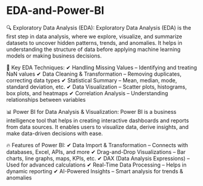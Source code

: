 # EDA-and-Power-BI

🔍 Exploratory Data Analysis (EDA):
Exploratory Data Analysis (EDA) is the first step in data analysis, where we explore, visualize, and summarize datasets to uncover hidden patterns, trends, and anomalies. It helps in understanding the structure of data before applying machine learning models or making business decisions.

📌 Key EDA Techniques:
✔ Handling Missing Values – Identifying and treating NaN values
✔ Data Cleaning & Transformation – Removing duplicates, correcting data types
✔ Statistical Summary – Mean, median, mode, standard deviation, etc.
✔ Data Visualization – Scatter plots, histograms, box plots, and heatmaps
✔ Correlation Analysis – Understanding relationships between variables

📊 Power BI for Data Analysis & Visualization:
Power BI is a business intelligence tool that helps in creating interactive dashboards and reports from data sources. It enables users to visualize data, derive insights, and make data-driven decisions with ease.

🔥 Features of Power BI:
✔ Data Import & Transformation – Connects with databases, Excel, APIs, and more
✔ Drag-and-Drop Visualizations – Bar charts, line graphs, maps, KPIs, etc.
✔ DAX (Data Analysis Expressions) – Used for advanced calculations
✔ Real-Time Data Processing – Helps in dynamic reporting
✔ AI-Powered Insights – Smart analysis for trends & anomalies
